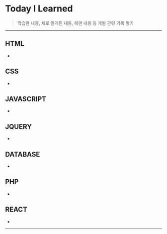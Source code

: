 # Today I Learned
>학습한 내용, 새로 알게된 내용, 헤맨 내용 등
>개발 관련 기록 쌓기
***
## HTML
-
## CSS
-
## JAVASCRIPT
-
## JQUERY
-
## DATABASE
-
## PHP
-
## REACT
-
***